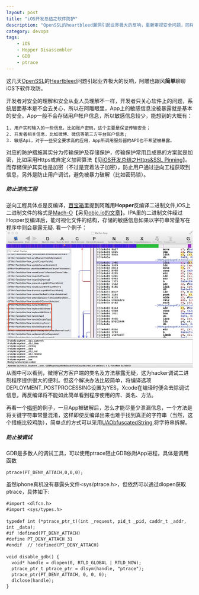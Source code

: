 ```yaml
---
layout: post
title: "iOS开发总结之软件防护"
description: "OpenSSL的heartbleed漏洞引起业界极大的反响，重新审视安全问题，同样地，App安全也是开发者关注的重点，阿雕也顺道整理下一些App端软件防护的简单措施"
category: devops
tags: 
    - iOS
    - Hopper Disassembler
    - GDB
    - ptrace
---
```

这几天[OpenSSL](https://www.openssl.org/)的[Heartbleed](http://heartbleed.com/)问题引起业界极大的反响，阿雕也跟风**简单**聊聊iOS下软件攻防。


开发者对安全的理解和安全从业人员理解不一样，开发者只关心软件上的问题，系统层面基本是不会去关心，所以在阿雕眼里，App上的敏感信息没被暴露就是基本的安全。App一般不会存储用户帐户信息，所以敏感信息较少，能想到的大概有：

    1. 用户实时输入的一些信息，比如账户密码，这个主要是保证传输安全；
    2. 开发者相关信息，比如微博、微信等第三方平台账户信息; 
    3. 敏感Api，对于一些安全要求高的应用，App所调用服务器的API也不希望被暴露。

对应的防护措施其实分为传输保护及存储保护，传输保护常用且成熟的方案就是加密，比如采用Https或自定义加密算法【见[iOS开发总结之Https&SSL Pinning](devops/2014/03/02/ios-https-ssl-pinning/)】。而存储保护其实也是加密（不过是变着法子加密），防止用户通过逆向工程获取到信息，另外是防止用户调试，避免被暴力破解（比如密码锁）。

##### 防止逆向工程 #####
逆向工程具体点是反编译，[百宝箱](/toolbox)里提到阿雕用**Hopper**反编译二进制文件,iOS上二进制文件的格式是[Mach-O](https://developer.apple.com/library/mac/documentation/DeveloperTools/Conceptual/MachORuntime/Reference/reference.html)【另见[objc.io的文章](http://www.objc.io/issue-6/mach-o-executables.html)】。IPA里的二进制文件经过Hopper反编译后，能可视化文件的结构，存储的敏感信息如果以字符串常量写在程序中则会暴露无疑. 
看一个例子：
![微博反编译](/images/hopper_weibo.jpg)
从图中可以看到，微博官方客户端的类名及方法暴露无疑，这为hacker调试二进制程序提供很大的便利。但这个解决办法比较简单，将编译选项DEPLOYMENT_POSTPROCESSING设置为YES，Xcode在编译时便会去除调试信息，再反编译将不能如此简单看到程序使用的库、类名、方法。

再看一个[唱吧](/tutorial/2012/11/16/app-decompile-info-store/)的例子，一旦App被破解后，怎么才能尽量少泄漏信息，一个方法是将关键字符串常量混淆，这样即使反编译出来也难于找到真正的字符串（当然，这个措施比较鸡肋），简单点的方式可以采用[UAObfuscatedString](https://github.com/UrbanApps/UAObfuscatedString),将字符串拆解。

##### 防止被调试 #####
GDB是多数人的调试工具，可以使用ptrace阻止GDB依附App进程，具体是调用函数
```
ptrace(PT_DENY_ATTACH,0,0,0);
```

虽然iphone真机没有暴露头文件<sys/ptrace.h>，但依然可以通过dlopen获取ptrace，具体如下:

```
#import <dlfcn.h>
#import <sys/types.h>

typedef int (*ptrace_ptr_t)(int _request, pid_t _pid, caddr_t _addr, int _data);
#if !defined(PT_DENY_ATTACH)
#define PT_DENY_ATTACH 31
#endif  // !defined(PT_DENY_ATTACH)

void disable_gdb() {
  void* handle = dlopen(0, RTLD_GLOBAL | RTLD_NOW);
  ptrace_ptr_t ptrace_ptr = dlsym(handle, "ptrace");
  ptrace_ptr(PT_DENY_ATTACH, 0, 0, 0);
  dlclose(handle);
}
```